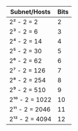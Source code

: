 |Subnet/Hosts |Bits |
|-------------|-----|
|2² - 2 = 2|2|
|2³ - 2 = 6|3|
|2⁴ - 2 = 14|4|
|2⁵ - 2 = 30|5|
|2⁶ - 2 = 62|6|
|2⁷ - 2 = 126|7|
|2⁸ - 2 = 254|8|
|2⁹ - 2 = 510|9|
|2¹⁰ - 2 = 1022|10|
|2¹¹ - 2 = 2046|11|
|2¹² - 2 = 4094|12|
